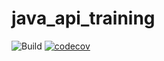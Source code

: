 # java_api_training
![Build](https://github.com/theophilegreg/java_api_training/actions/workflows/build.yaml/badge.svg)
[![codecov](https://codecov.io/gh/TheophileGreg/java_api_training/branch/main/graph/badge.svg?token=XAZOVQO5C6)](https://codecov.io/gh/TheophileGreg/java_api_training)
